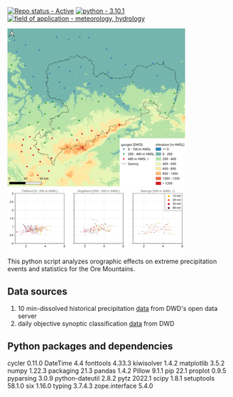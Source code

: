 [![Repo status - Active](https://img.shields.io/badge/Repo_status-Active-00aa00)](https://)
[![python - 3.10.1](https://img.shields.io/badge/python-3.10.1-ffe05c?logo=python&logoColor=4685b7)](https://)
[![field of application - meteorology, hydrology](https://img.shields.io/badge/field_of_application-meteorology%2C_hydrology-00aaff)](https://)

<img src="geodata/Map_Uebersicht_EN.png" alt="geodata/Map_Uebersicht_EN" width="400"/>    
<img src="images/Scatter/Scatter_ERZGEBIRGE_DRY36_PER0.png" alt="images/Scatter/Scatter_ERZGEBIRGE_DRY36_PER0" width="400"/>

This python script analyzes orographic effects on extreme precipitation events and statistics for the Ore Mountains.    

## Data sources
1) 10 min-dissolved historical precipitation [data](https://opendata.dwd.de/climate_environment/CDC/observations_germany/climate/10_minutes/precipitation/historical/) from DWD's open data server   
3) daily objective synoptic classification [data](https://www.dwd.de/DE/leistungen/wetterlagenklassifikation/online_wlkvorhersage.txt;jsessionid=1F0BCB25E9FF37EDF051BC5A8C1F48E5.live11053?view=nasPublication&nn=16102) from DWD    

## Python packages and dependencies 
cycler          0.11.0
DateTime        4.4
fonttools       4.33.3
kiwisolver      1.4.2
matplotlib      3.5.2
numpy           1.22.3
packaging       21.3
pandas          1.4.2
Pillow          9.1.1
pip             22.1
proplot         0.9.5
pyparsing       3.0.9
python-dateutil 2.8.2
pytz            2022.1
scipy           1.8.1
setuptools      58.1.0
six             1.16.0
typing          3.7.4.3
zope.interface  5.4.0
